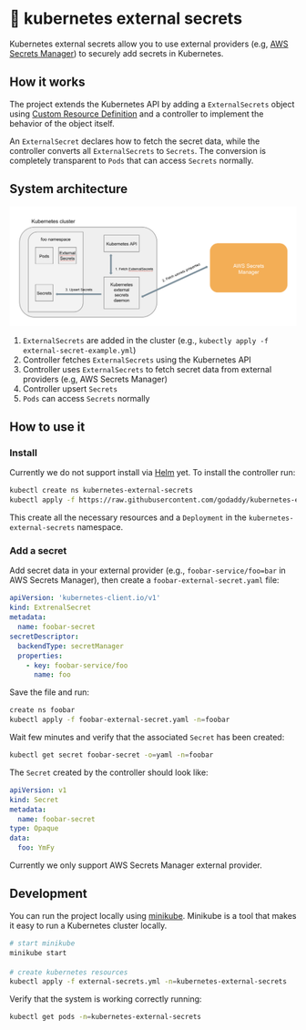 # 💂 kubernetes external secrets

Kubernetes external secrets allow you to use external providers (e.g, [AWS Secrets Manager](https://aws.amazon.com/secrets-manager/)) to securely add secrets in Kubernetes.

## How it works

The project extends the Kubernetes API by adding a `ExternalSecrets` object using [Custom Resource Definition](https://kubernetes.io/docs/concepts/extend-kubernetes/api-extension/custom-resources/) and a controller to implement the behavior of the object itself.

An `ExternalSecret` declares how to fetch the secret data, while the controller converts all `ExternalSecrets` to `Secrets`.
The conversion is completely transparent to `Pods` that can access `Secrets` normally.

## System architecture

![Architecture](architecture.png)

1. `ExternalSecrets` are added in the cluster (e.g., `kubectly apply -f external-secret-example.yml`)
1. Controller fetches `ExternalSecrets` using the Kubernetes API
1. Controller uses `ExternalSecrets` to fetch secret data from external providers (e.g, AWS Secrets Manager)
1. Controller upsert `Secrets`
1. `Pods` can access `Secrets` normally

## How to use it

### Install

Currently we do not support install via [Helm](https://helm.sh/) yet. To install the controller run:

```sh
kubectl create ns kubernetes-external-secrets
kubectl apply -f https://raw.githubusercontent.com/godaddy/kubernetes-external-secrets/master/external-secrets.yml
```

This create all the necessary resources and a `Deployment` in the `kubernetes-external-secrets` namespace.

### Add a secret

Add secret data in your external provider (e.g., `foobar-service/foo=bar` in AWS Secrets Manager), then create a `foobar-external-secret.yaml` file:

```yml
apiVersion: 'kubernetes-client.io/v1'
kind: ExtrenalSecret
metadata:
  name: foobar-secret
secretDescriptor:
  backendType: secretManager
  properties:
    - key: foobar-service/foo
      name: foo
```

Save the file and run:

```sh
create ns foobar
kubectl apply -f foobar-external-secret.yaml -n=foobar
```

Wait few minutes and verify that the associated `Secret` has been created:

```sh
kubectl get secret foobar-secret -o=yaml -n=foobar
```

The `Secret` created by the controller should look like:

```yml
apiVersion: v1
kind: Secret
metadata:
  name: foobar-secret
type: Opaque
data:
  foo: YmFy
```

Currently we only support AWS Secrets Manager external provider.

## Development

You can run the project locally using [minikube](https://kubernetes.io/docs/tasks/tools/install-minikube/). Minikube is a tool that makes it easy to run a Kubernetes cluster locally.

```sh
# start minikube
minikube start

# create kubernetes resources
kubectl apply -f external-secrets.yml -n=kubernetes-external-secrets
```

Verify that the system is working correctly running:

```sh
kubectl get pods -n=kubernetes-external-secrets
```
